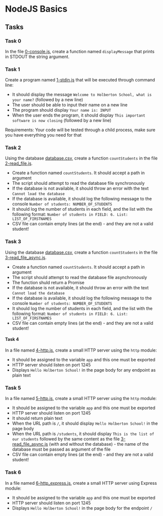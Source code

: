 # NodeJS Basics

## Tasks

### Task 0
In the file [0-console.js](0-console.js), create a function named `displayMessage` that prints in STDOUT the string argument.

### Task 1
Create a program named [1-stdin.js](1-stdin.js) that will be executed through command line:
- It should display the message `Welcome to Holberton School, what is your name?` (followed by a new line)
- The user should be able to input their name on a new line
- The program should display `Your name is: INPUT`
- When the user ends the program, it should display `This important software is now closing` (followed by a new line)

Requirements:
Your code will be tested through a child process, make sure you have everything you need for that

### Task 2
Using the database [database.csv](database.csv), create a function `countStudents` in the file [2-read_file.js](2-read_file.js).
- Create a function named `countStudents`. It should accept a path in argument
- The script should attempt to read the database file synchronously
- If the database is not available, it should throw an error with the text `Cannot load the database`
- If the database is available, it should log the following message to the console `Number of students: NUMBER_OF_STUDENTS`
- It should log the number of students in each field, and the list with the following format: `Number of students in FIELD: 6. List: LIST_OF_FIRSTNAMES`
- CSV file can contain empty lines (at the end) - and they are not a valid student!

### Task 3
Using the database [database.csv](database.csv), create a function `countStudents` in the file [3-read_file_async.js](3-read_file_async.js).
- Create a function named `countStudents`. It should accept a path in argument
- The script should attempt to read the database file asynchronously
- The function shuld return a Promise
- If the database is not available, it should throw an error with the text `Cannot load the database`
- If the database is available, it should log the following message to the console `Number of students: NUMBER_OF_STUDENTS`
- It should log the number of students in each field, and the list with the following format: `Number of students in FIELD: 6. List: LIST_OF_FIRSTNAMES`
- CSV file can contain empty lines (at the end) - and they are not a valid student!

#### Task 4
In a file named [4-http.js](4-http.js), create a small HTTP server using the `http` module:
- It should be assigned to the variable `app` and this one must be exported
- HTTP server should listen on port 1245
- Displays `Hello Holberton School!` in the page body for any endpoint as plain text

### Task 5
In a file named [5-http.js](5-http.js), create a small HTTP server using the `http` module:
- It should be assigned to the variable `app` and this one must be exported
- HTTP server should listen on port 1245
- It should return plain text
- When the URL path is `/`, it should display `Hello Holberton School!` in the page body
- When the URL path is `/students`, it should display `This is the list of our students` followed by the same content as the file [3-read_file_async.js](3-read_file_async.js) (with and without the database) - the name of the database must be passed as argument of the file
- CSV file can contain empty lines (at the end) - and they are not a valid student!

### Task 6
In a file named [6-http_express.js](6-http_express.js), create a small HTTP server using Express module:
- It should be assigned to the variable `app` and this one must be exported
- HTTP server should listen on port 1245
- Displays `Hello Holberton School!` in the page body for the endpoint `/`
